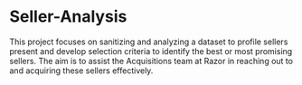 # Seller-Analysis
This project focuses on sanitizing and analyzing a dataset to profile sellers present and develop selection criteria to identify the best or most promising sellers. The aim is to assist the Acquisitions team at Razor in reaching out to and acquiring these sellers effectively.
